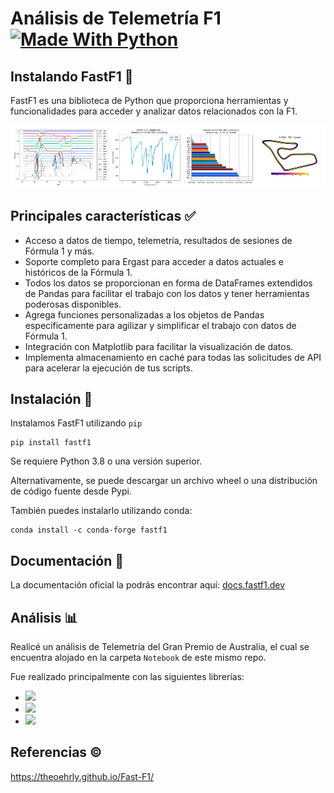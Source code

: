 # Análisis de Telemetría F1 [![Made With Python](https://img.shields.io/badge/Made_With-Python-blue)](http://golang.org)
## Instalando FastF1 :checkered_flag:

FastF1 es una biblioteca de Python que proporciona herramientas y funcionalidades para acceder y analizar datos relacionados con la F1.

![](img/readme.png)


## Principales características :white_check_mark:

- Acceso a datos de tiempo, telemetría, resultados de sesiones de Fórmula 1 y más.
- Soporte completo para Ergast para acceder a datos actuales e históricos de la Fórmula 1.
- Todos los datos se proporcionan en forma de DataFrames extendidos de Pandas para facilitar el trabajo con los datos y tener herramientas poderosas disponibles.
- Agrega funciones personalizadas a los objetos de Pandas específicamente para agilizar y simplificar el trabajo con datos de Fórmula 1.
- Integración con Matplotlib para facilitar la visualización de datos.
- Implementa almacenamiento en caché para todas las solicitudes de API para acelerar la ejecución de tus scripts.

## Instalación :wrench:

Instalamos FastF1 utilizando `pip`
```commandline
pip install fastf1
```

Se requiere Python 3.8 o una versión superior.

Alternativamente, se puede descargar un archivo wheel o una distribución de código fuente desde Pypi.

También puedes instalarlo utilizando conda:
```commandline
conda install -c conda-forge fastf1
```

## Documentación :page_facing_up:

La documentación oficial la podrás encontrar aquí:
[docs.fastf1.dev](https://docs.fastf1.dev)

## Análisis :bar_chart:

Realicé un análisis de Telemetría del Gran Premio de Australia, el cual se encuentra alojado en la carpeta `Notebook` de este mismo repo.

Fue realizado principalmente con las siguientes librerías:
- ![](https://img.shields.io/badge/Pandas%20-8A2BE2)
- ![](https://img.shields.io/badge/Numpy%20-8A2BE2)
- ![](https://img.shields.io/badge/Matplotlib%20-8A2BE2)

## Referencias :copyright:

https://theoehrly.github.io/Fast-F1/

